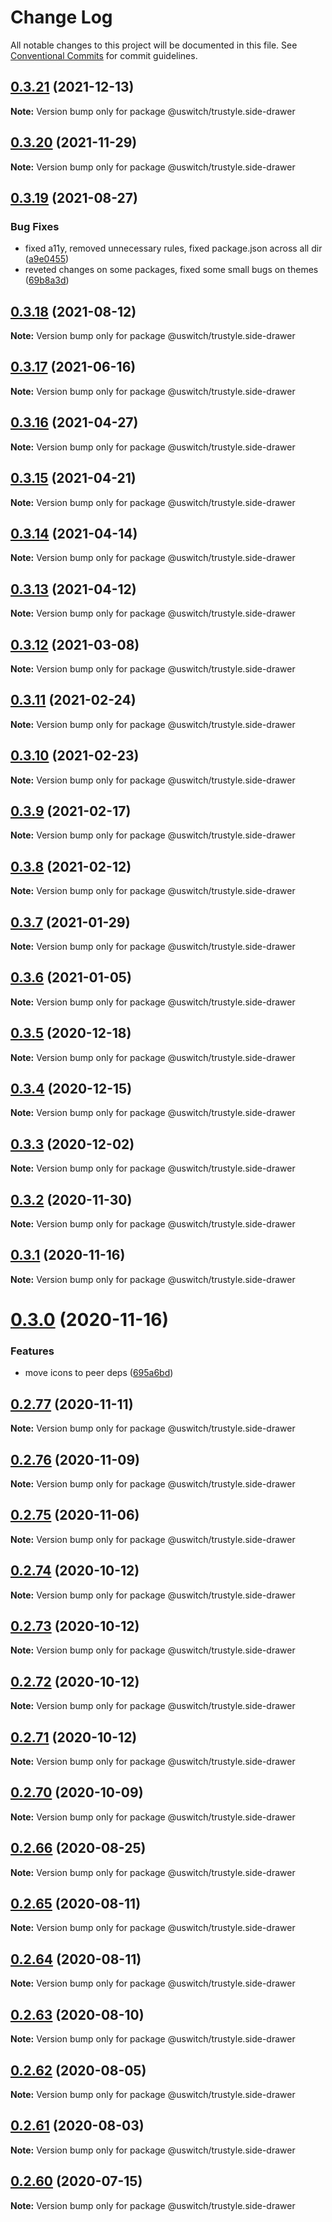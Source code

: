 # Change Log

All notable changes to this project will be documented in this file.
See [Conventional Commits](https://conventionalcommits.org) for commit guidelines.

## [0.3.21](https://github.com/uswitch/trustyle/compare/@uswitch/trustyle.side-drawer@0.3.20...@uswitch/trustyle.side-drawer@0.3.21) (2021-12-13)

**Note:** Version bump only for package @uswitch/trustyle.side-drawer





## [0.3.20](https://github.com/uswitch/trustyle/compare/@uswitch/trustyle.side-drawer@0.3.19...@uswitch/trustyle.side-drawer@0.3.20) (2021-11-29)

**Note:** Version bump only for package @uswitch/trustyle.side-drawer





## [0.3.19](https://github.com/uswitch/trustyle/compare/@uswitch/trustyle.side-drawer@0.3.18...@uswitch/trustyle.side-drawer@0.3.19) (2021-08-27)


### Bug Fixes

* fixed a11y, removed unnecessary rules, fixed package.json across all dir ([a9e0455](https://github.com/uswitch/trustyle/commit/a9e0455))
* reveted changes on some packages, fixed some small bugs on themes ([69b8a3d](https://github.com/uswitch/trustyle/commit/69b8a3d))





## [0.3.18](https://github.com/uswitch/trustyle/compare/@uswitch/trustyle.side-drawer@0.3.17...@uswitch/trustyle.side-drawer@0.3.18) (2021-08-12)

**Note:** Version bump only for package @uswitch/trustyle.side-drawer





## [0.3.17](https://github.com/uswitch/trustyle/compare/@uswitch/trustyle.side-drawer@0.3.16...@uswitch/trustyle.side-drawer@0.3.17) (2021-06-16)

**Note:** Version bump only for package @uswitch/trustyle.side-drawer





## [0.3.16](https://github.com/uswitch/trustyle/compare/@uswitch/trustyle.side-drawer@0.3.15...@uswitch/trustyle.side-drawer@0.3.16) (2021-04-27)

**Note:** Version bump only for package @uswitch/trustyle.side-drawer





## [0.3.15](https://github.com/uswitch/trustyle/compare/@uswitch/trustyle.side-drawer@0.3.14...@uswitch/trustyle.side-drawer@0.3.15) (2021-04-21)

**Note:** Version bump only for package @uswitch/trustyle.side-drawer





## [0.3.14](https://github.com/uswitch/trustyle/compare/@uswitch/trustyle.side-drawer@0.3.13...@uswitch/trustyle.side-drawer@0.3.14) (2021-04-14)

**Note:** Version bump only for package @uswitch/trustyle.side-drawer





## [0.3.13](https://github.com/uswitch/trustyle/compare/@uswitch/trustyle.side-drawer@0.3.12...@uswitch/trustyle.side-drawer@0.3.13) (2021-04-12)

**Note:** Version bump only for package @uswitch/trustyle.side-drawer





## [0.3.12](https://github.com/uswitch/trustyle/compare/@uswitch/trustyle.side-drawer@0.3.11...@uswitch/trustyle.side-drawer@0.3.12) (2021-03-08)

**Note:** Version bump only for package @uswitch/trustyle.side-drawer





## [0.3.11](https://github.com/uswitch/trustyle/compare/@uswitch/trustyle.side-drawer@0.3.9...@uswitch/trustyle.side-drawer@0.3.11) (2021-02-24)

**Note:** Version bump only for package @uswitch/trustyle.side-drawer






## [0.3.10](https://github.com/uswitch/trustyle/compare/@uswitch/trustyle.side-drawer@0.3.9...@uswitch/trustyle.side-drawer@0.3.10) (2021-02-23)

**Note:** Version bump only for package @uswitch/trustyle.side-drawer





## [0.3.9](https://github.com/uswitch/trustyle/compare/@uswitch/trustyle.side-drawer@0.3.8...@uswitch/trustyle.side-drawer@0.3.9) (2021-02-17)

**Note:** Version bump only for package @uswitch/trustyle.side-drawer





## [0.3.8](https://github.com/uswitch/trustyle/compare/@uswitch/trustyle.side-drawer@0.3.7...@uswitch/trustyle.side-drawer@0.3.8) (2021-02-12)

**Note:** Version bump only for package @uswitch/trustyle.side-drawer





## [0.3.7](https://github.com/uswitch/trustyle/compare/@uswitch/trustyle.side-drawer@0.3.6...@uswitch/trustyle.side-drawer@0.3.7) (2021-01-29)

**Note:** Version bump only for package @uswitch/trustyle.side-drawer





## [0.3.6](https://github.com/uswitch/trustyle/compare/@uswitch/trustyle.side-drawer@0.3.5...@uswitch/trustyle.side-drawer@0.3.6) (2021-01-05)

**Note:** Version bump only for package @uswitch/trustyle.side-drawer





## [0.3.5](https://github.com/uswitch/trustyle/compare/@uswitch/trustyle.side-drawer@0.3.4...@uswitch/trustyle.side-drawer@0.3.5) (2020-12-18)

**Note:** Version bump only for package @uswitch/trustyle.side-drawer





## [0.3.4](https://github.com/uswitch/trustyle/compare/@uswitch/trustyle.side-drawer@0.3.3...@uswitch/trustyle.side-drawer@0.3.4) (2020-12-15)

**Note:** Version bump only for package @uswitch/trustyle.side-drawer





## [0.3.3](https://github.com/uswitch/trustyle/compare/@uswitch/trustyle.side-drawer@0.3.2...@uswitch/trustyle.side-drawer@0.3.3) (2020-12-02)

**Note:** Version bump only for package @uswitch/trustyle.side-drawer





## [0.3.2](https://github.com/uswitch/trustyle/compare/@uswitch/trustyle.side-drawer@0.3.1...@uswitch/trustyle.side-drawer@0.3.2) (2020-11-30)

**Note:** Version bump only for package @uswitch/trustyle.side-drawer






## [0.3.1](https://github.com/uswitch/trustyle/compare/@uswitch/trustyle.side-drawer@0.3.0...@uswitch/trustyle.side-drawer@0.3.1) (2020-11-16)

**Note:** Version bump only for package @uswitch/trustyle.side-drawer





# [0.3.0](https://github.com/uswitch/trustyle/compare/@uswitch/trustyle.side-drawer@0.2.77...@uswitch/trustyle.side-drawer@0.3.0) (2020-11-16)


### Features

* move icons to peer deps ([695a6bd](https://github.com/uswitch/trustyle/commit/695a6bd))





## [0.2.77](https://github.com/uswitch/trustyle/compare/@uswitch/trustyle.side-drawer@0.2.76...@uswitch/trustyle.side-drawer@0.2.77) (2020-11-11)

**Note:** Version bump only for package @uswitch/trustyle.side-drawer





## [0.2.76](https://github.com/uswitch/trustyle/compare/@uswitch/trustyle.side-drawer@0.2.75...@uswitch/trustyle.side-drawer@0.2.76) (2020-11-09)

**Note:** Version bump only for package @uswitch/trustyle.side-drawer





## [0.2.75](https://github.com/uswitch/trustyle/compare/@uswitch/trustyle.side-drawer@0.2.74...@uswitch/trustyle.side-drawer@0.2.75) (2020-11-06)

**Note:** Version bump only for package @uswitch/trustyle.side-drawer





## [0.2.74](https://github.com/uswitch/trustyle/compare/@uswitch/trustyle.side-drawer@0.2.72...@uswitch/trustyle.side-drawer@0.2.74) (2020-10-12)

**Note:** Version bump only for package @uswitch/trustyle.side-drawer





## [0.2.73](https://github.com/uswitch/trustyle/compare/@uswitch/trustyle.side-drawer@0.2.72...@uswitch/trustyle.side-drawer@0.2.73) (2020-10-12)

**Note:** Version bump only for package @uswitch/trustyle.side-drawer





## [0.2.72](https://github.com/uswitch/trustyle/compare/@uswitch/trustyle.side-drawer@0.2.70...@uswitch/trustyle.side-drawer@0.2.72) (2020-10-12)

**Note:** Version bump only for package @uswitch/trustyle.side-drawer





## [0.2.71](https://github.com/uswitch/trustyle/compare/@uswitch/trustyle.side-drawer@0.2.70...@uswitch/trustyle.side-drawer@0.2.71) (2020-10-12)

**Note:** Version bump only for package @uswitch/trustyle.side-drawer





## [0.2.70](https://github.com/uswitch/trustyle/compare/@uswitch/trustyle.side-drawer@0.2.69...@uswitch/trustyle.side-drawer@0.2.70) (2020-10-09)

**Note:** Version bump only for package @uswitch/trustyle.side-drawer






## [0.2.66](https://github.com/uswitch/trustyle/compare/@uswitch/trustyle.side-drawer@0.2.65...@uswitch/trustyle.side-drawer@0.2.66) (2020-08-25)

**Note:** Version bump only for package @uswitch/trustyle.side-drawer





## [0.2.65](https://github.com/uswitch/trustyle/compare/@uswitch/trustyle.side-drawer@0.2.64...@uswitch/trustyle.side-drawer@0.2.65) (2020-08-11)

**Note:** Version bump only for package @uswitch/trustyle.side-drawer





## [0.2.64](https://github.com/uswitch/trustyle/compare/@uswitch/trustyle.side-drawer@0.2.63...@uswitch/trustyle.side-drawer@0.2.64) (2020-08-11)

**Note:** Version bump only for package @uswitch/trustyle.side-drawer





## [0.2.63](https://github.com/uswitch/trustyle/compare/@uswitch/trustyle.side-drawer@0.2.60...@uswitch/trustyle.side-drawer@0.2.63) (2020-08-10)

**Note:** Version bump only for package @uswitch/trustyle.side-drawer





## [0.2.62](https://github.com/uswitch/trustyle/compare/@uswitch/trustyle.side-drawer@0.2.60...@uswitch/trustyle.side-drawer@0.2.62) (2020-08-05)

**Note:** Version bump only for package @uswitch/trustyle.side-drawer





## [0.2.61](https://github.com/uswitch/trustyle/compare/@uswitch/trustyle.side-drawer@0.2.60...@uswitch/trustyle.side-drawer@0.2.61) (2020-08-03)

**Note:** Version bump only for package @uswitch/trustyle.side-drawer





## [0.2.60](https://github.com/uswitch/trustyle/compare/@uswitch/trustyle.side-drawer@0.2.59...@uswitch/trustyle.side-drawer@0.2.60) (2020-07-15)

**Note:** Version bump only for package @uswitch/trustyle.side-drawer
